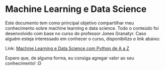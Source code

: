 # Machine Learning e Data Science
Este documento tem como principal objetivo compartilhar meu conhecimento sobre machine learning e data science. Todo o conteúdo foi desenvolvido com base no curso do professor Jones Granatyr. Caso alguém esteja interessado em conhecer o curso, disponibilizo o link abaixo:

Link: [Machine Learning e Data Science com Python de A a Z](https://www.udemy.com/share/101sO83@US23TajqwuGiCl1qlyuiV9hQGSvT7FLTWe0s7udWgCfZYaQ0D2C1-oxmnNGSat7siQ==/)

Espero que, de alguma forma, eu consiga agregar valor ao seu conhecimento! :D

